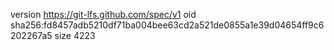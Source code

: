 version https://git-lfs.github.com/spec/v1
oid sha256:fd8457adb5210df71ba004bee63cd2a521de0855a1e39d04654ff9c6202267a5
size 4223
